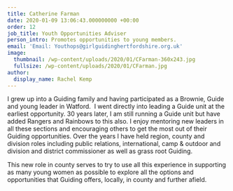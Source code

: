 ```yaml
---
title: Catherine Farman
date: 2020-01-09 13:06:43.000000000 +00:00
order: 12
job_title: Youth Opportunities Adviser
person_intro: Promotes opportunities to young members.
email: 'Email: Youthops@girlguidinghertfordshire.org.uk'
image:
  thumbnail: /wp-content/uploads/2020/01/CFarman-360x243.jpg
  fullsize: /wp-content/uploads/2020/01/CFarman.jpg
author:
  display_name: Rachel Kemp
---
```

I grew up into a Guiding family and having participated as a Brownie, Guide and young leader in Watford.  I went directly into leading a Guide unit at the earliest opportunity. 30 years later, I am still running a Guide unit but have added Rangers and Rainbows to this also. I enjoy mentoring new leaders in all these sections and encouraging others to get the most out of their Guiding opportunities. Over the years I have held region, county and division roles including public relations, international, camp &amp; outdoor and division and district commissioner as well as grass root Guiding.

This new role in county serves to try to use all this experience in supporting as many young women as possible to explore all the options and opportunities that Guiding offers, locally, in county and further afield.
